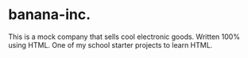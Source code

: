 # banana-inc.
This is a mock company that sells cool electronic goods.
Written 100% using HTML.
One of my school starter projects to learn HTML.
